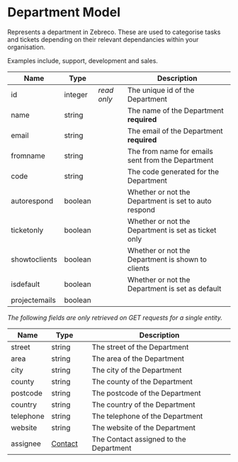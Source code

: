 # Department Model

Represents a department in Zebreco. These are used to categorise tasks and tickets depending on their relevant dependancies within your organisation.

Examples include, support, development and sales.


| Name          | Type      |               | Description                                           |
|---------------|-----------|---------------|-------------------------------------------------------|
| id            | integer   | _read only_   | The unique id of the Department                       |
| name          | string    |               | The name of the Department **required**               |
| email         | string    |               | The email of the Department **required**              |
| fromname      | string    |               | The from name for emails sent from the Department     |
| code          | string    |               | The code generated for the Department                 |
| autorespond   | boolean   |               | Whether or not the Department is set to auto respond  |
| ticketonly    | boolean   |               | Whether or not the Department is set as ticket only   |
| showtoclients | boolean   |               | Whether or not the Department is shown to clients     |
| isdefault     | boolean   |               | Whether or not the Department is set as default       |
| projectemails | boolean   |               |                                                       |



*The following fields are only retrieved on GET requests for a single entity.*

| Name      | Type                      |               | Description                           | 
|-----------|---------------------------|---------------|---------------------------------------|
| street    | string                    |               | The street of the Department          |
| area      | string                    |               | The area of the Department            |
| city      | string                    |               | The city of the Department            |
| county    | string                    |               | The county of the Department          |
| postcode  | string                    |               | The postcode of the Department        |
| country   | string                    |               | The country of the Department         |
| telephone | string                    |               | The telephone of the Department       |
| website   | string                    |               | The website of the Department         |
| assignee  | [Contact](api-contact.md) |               | The Contact assigned to the Department|